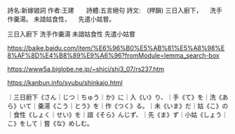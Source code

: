詩名:新嫁娘詞
作者:王建　　詩體:五言絕句
詩文:　(押韻)
三日入廚下，	　洗手作羹湯。
未諳姑食性，	　先遣小姑嘗。

三日入廚下
洗手作羹湯
未諳姑食性
先遣小姑嘗

https://baike.baidu.com/item/%E6%96%B0%E5%AB%81%E5%A8%98%E8%AF%8D%E4%B8%89%E9%A6%96?fromModule=lemma_search-box

https://www5a.biglobe.ne.jp/~shici/shi3_07/rs237.htm

https://kanbun.info/syubu/shinkajo.html

｜三日廚下《さん｜じつ｜ちゅう｜か》に｜入《い》り、｜手《て》を｜洗《あら》いて｜羹湯《こう｜とう》を｜作《つく》る。｜未《いま》だ｜姑《こ》の｜食性《しょく｜せい》を｜諳《そら》んじず、｜先《ま》ず｜小姑《しょう｜こ》をして｜嘗《な》めしむ。








